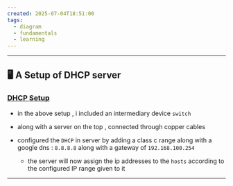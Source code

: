```yaml
---
created: 2025-07-04T18:51:00
tags:
  - diagram
  - fundamentals
  - learning
---
```

---




## 🖥️ A Setup of DHCP server 
### [DHCP Setup](screenshots/DHCP-setup.png)

* in the above setup , i included an intermediary device `switch`
  
* along with a server on the top , connected through copper cables 
  
* configured the `DHCP` in server by adding a class c range along with a google dns : `8.8.8.8` along with a gateway of `192.168.100.254`
  
	* the server will now assign the ip addresses to the `hosts` according to the configured IP range given to it 

---
